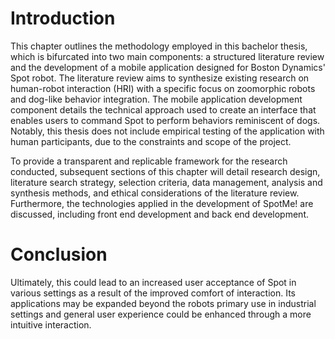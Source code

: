 # Introduction
This chapter outlines the methodology employed in this bachelor thesis, which is bifurcated into two main components: a structured literature review and the development of a mobile application designed for Boston Dynamics' Spot robot. The literature review aims to synthesize existing research on human-robot interaction (HRI) with a specific focus on zoomorphic robots and dog-like behavior integration. The mobile application development component details the technical approach used to create an interface that enables users to command Spot to perform behaviors reminiscent of dogs. Notably, this thesis does not include empirical testing of the application with human participants, due to the constraints and scope of the project.

To provide a transparent and replicable framework for the research conducted, subsequent sections of this chapter will detail research design, literature search strategy, selection criteria, data management, analysis and synthesis methods, and ethical considerations of the literature review.  
Furthermore, the technologies applied in the development of SpotMe! are discussed, including front end development and back end development.


# Conclusion
Ultimately, this could lead to an increased user acceptance of Spot in various settings as a result of the improved comfort of interaction. Its applications may be expanded beyond the robots primary use in industrial settings and general user experience could be enhanced through a more intuitive interaction.